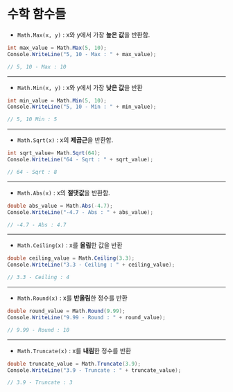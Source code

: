 # 수학 함수들
- `Math.Max(x, y)` : x와 y에서 가장 **높은 값**을 반환함.

```csharp
int max_value = Math.Max(5, 10);
Console.WriteLine("5, 10 - Max : " + max_value);

// 5, 10 - Max : 10
```

---

- `Math.Min(x, y)` : x와 y에서 가장 **낮은 값**을 반환

```csharp
int min_value = Math.Min(5, 10);
Console.WriteLine("5, 10 - Min : " + min_value);

// 5, 10 Min : 5
```

---

- `Math.Sqrt(x)` : x의 **제곱근**을 반환함.

```csharp
int sqrt_value= Math.Sqrt(64);
Console.WriteLine("64 - Sqrt : " + sqrt_value);

// 64 - Sqrt : 8
```

---

- `Math.Abs(x)` : x의 **절댓값**을 반환함.

```csharp
double abs_value = Math.Abs(-4.7);
Console.WriteLine("-4.7 - Abs : " + abs_value);

// -4.7 - Abs : 4.7
```

---

- `Math.Ceiling(x)` : x를 **올림**한 값을 반환

```csharp
double ceiling_value = Math.Ceiling(3.3);
Console.WriteLine("3.3 - Ceiling : " + ceiling_value);

// 3.3 - Ceiling : 4
```

---

- `Math.Round(x)` : x를 **반올림**한 정수를 반환

```csharp
double round_value = Math.Round(9.99);
Console.WriteLine("9.99 - Round : " + round_value);

// 9.99 - Round : 10
```

---

- `Math.Truncate(x)` : x를 **내림**한 정수를 반환

```csharp
double truncate_value = Math.Truncate(3.9);
Console.WriteLine("3.9 - Truncate : " + truncate_value);

// 3.9 - Truncate : 3
```
